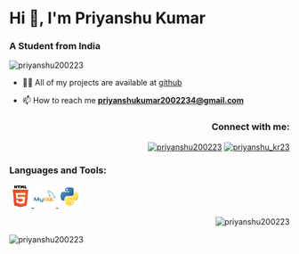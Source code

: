 <h1 align="Left">Hi 👋, I'm Priyanshu Kumar</h1>
<h3 align="left">A Student from India</h3>

<p align="left"> <img src="https://komarev.com/ghpvc/?username=priyanshu200223&label=Profile%20views&color=0e75b6&style=flat" alt="priyanshu200223" /> </p>

- 👨‍💻 All of my projects are available at [github](github)

- 📫 How to reach me **priyanshukumar2002234@gmail.com**

<h3 align="right">Connect with me:</h3>
<p align="right">
<a href="https://twitter.com/priyanshu200223" target="blank"><img align="center" src="https://raw.githubusercontent.com/rahuldkjain/github-profile-readme-generator/master/src/images/icons/Social/twitter.svg" alt="priyanshu200223" height="30" width="40" /></a>
<a href="https://instagram.com/priyanshu_kr23" target="blank"><img align="center" src="https://raw.githubusercontent.com/rahuldkjain/github-profile-readme-generator/master/src/images/icons/Social/instagram.svg" alt="priyanshu_kr23" height="30" width="40" /></a>
</p>

<h3 align="left">Languages and Tools:</h3>
<p align="left"> <a href="https://www.w3.org/html/" target="_blank" rel="noreferrer"> <img src="https://raw.githubusercontent.com/devicons/devicon/master/icons/html5/html5-original-wordmark.svg" alt="html5" width="40" height="40"/> </a> <a href="https://www.mysql.com/" target="_blank" rel="noreferrer"> <img src="https://raw.githubusercontent.com/devicons/devicon/master/icons/mysql/mysql-original-wordmark.svg" alt="mysql" width="40" height="40"/> </a> <a href="https://www.python.org" target="_blank" rel="noreferrer"> <img src="https://raw.githubusercontent.com/devicons/devicon/master/icons/python/python-original.svg" alt="python" width="40" height="40"/> </a> </p>

<p>&nbsp;<img align="right" src="https://github-readme-stats.vercel.app/api?username=priyanshu200223&show_icons=true&locale=en" alt="priyanshu200223" /></p>

<p><img align="center" src="https://github-readme-streak-stats.herokuapp.com/?user=priyanshu200223&" alt="priyanshu200223" /></p>
